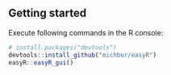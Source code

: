 ## Getting started

Execute following commands in the R console:

``` r
# install.packages("devtools")
devtools::install_github("michbur/easyR")
easyR::easyR_gui()
```

